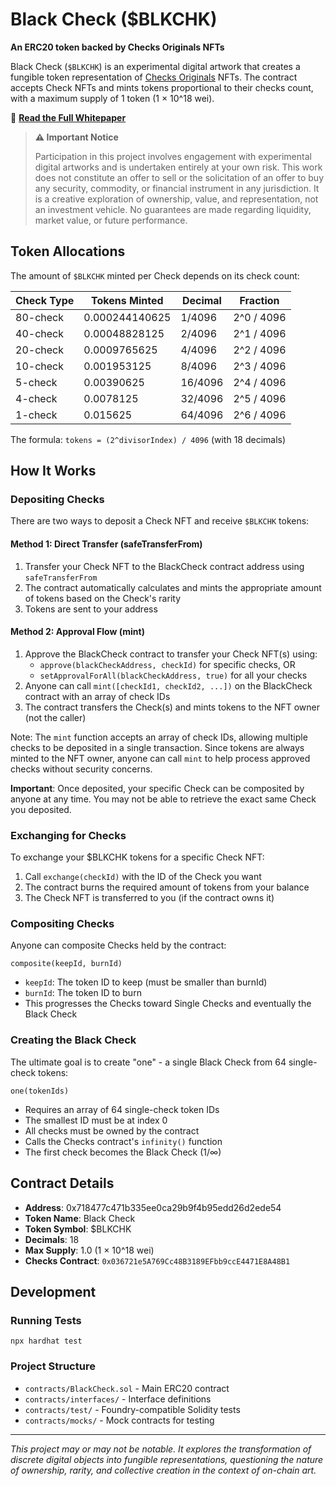 # Black Check ($BLKCHK)

**An ERC20 token backed by Checks Originals NFTs**

Black Check (`$BLKCHK`) is an experimental digital artwork that creates a fungible token representation of [Checks Originals](https://etherscan.io/address/0x036721e5A769Cc48B3189EFbb9ccE4471E8A48B1) NFTs. The contract accepts Check NFTs and mints tokens proportional to their checks count, with a maximum supply of 1 token (1 × 10^18 wei).

📄 **[Read the Full Whitepaper](WHITEPAPER.md)**

> **⚠️ Important Notice**
>
> Participation in this project involves engagement with experimental digital artworks and is undertaken entirely at your own risk. This work does not constitute an offer to sell or the solicitation of an offer to buy any security, commodity, or financial instrument in any jurisdiction. It is a creative exploration of ownership, value, and representation, not an investment vehicle. No guarantees are made regarding liquidity, market value, or future performance.

## Token Allocations

The amount of `$BLKCHK` minted per Check depends on its check count:

| Check Type | Tokens Minted  | Decimal | Fraction   |
| ---------- | -------------- | ------- | ---------- |
| 80-check   | 0.000244140625 | 1/4096  | 2^0 / 4096 |
| 40-check   | 0.00048828125  | 2/4096  | 2^1 / 4096 |
| 20-check   | 0.0009765625   | 4/4096  | 2^2 / 4096 |
| 10-check   | 0.001953125    | 8/4096  | 2^3 / 4096 |
| 5-check    | 0.00390625     | 16/4096 | 2^4 / 4096 |
| 4-check    | 0.0078125      | 32/4096 | 2^5 / 4096 |
| 1-check    | 0.015625       | 64/4096 | 2^6 / 4096 |

The formula: `tokens = (2^divisorIndex) / 4096` (with 18 decimals)

## How It Works

### Depositing Checks

There are two ways to deposit a Check NFT and receive `$BLKCHK` tokens:

#### Method 1: Direct Transfer (safeTransferFrom)

1. Transfer your Check NFT to the BlackCheck contract address using `safeTransferFrom`
2. The contract automatically calculates and mints the appropriate amount of tokens based on the Check's rarity
3. Tokens are sent to your address

#### Method 2: Approval Flow (mint)

1. Approve the BlackCheck contract to transfer your Check NFT(s) using:
   - `approve(blackCheckAddress, checkId)` for specific checks, OR
   - `setApprovalForAll(blackCheckAddress, true)` for all your checks
2. Anyone can call `mint([checkId1, checkId2, ...])` on the BlackCheck contract with an array of check IDs
3. The contract transfers the Check(s) and mints tokens to the NFT owner (not the caller)

Note: The `mint` function accepts an array of check IDs, allowing multiple checks to be deposited in a single transaction. Since tokens are always minted to the NFT owner, anyone can call `mint` to help process approved checks without security concerns.

**Important**: Once deposited, your specific Check can be composited by anyone at any time. You may not be able to retrieve the exact same Check you deposited.

### Exchanging for Checks

To exchange your $BLKCHK tokens for a specific Check NFT:

1. Call `exchange(checkId)` with the ID of the Check you want
2. The contract burns the required amount of tokens from your balance
3. The Check NFT is transferred to you (if the contract owns it)

### Compositing Checks

Anyone can composite Checks held by the contract:

```solidity
composite(keepId, burnId)
```

- `keepId`: The token ID to keep (must be smaller than burnId)
- `burnId`: The token ID to burn
- This progresses the Checks toward Single Checks and eventually the Black Check

### Creating the Black Check

The ultimate goal is to create "one" - a single Black Check from 64 single-check tokens:

```solidity
one(tokenIds)
```

- Requires an array of 64 single-check token IDs
- The smallest ID must be at index 0
- All checks must be owned by the contract
- Calls the Checks contract's `infinity()` function
- The first check becomes the Black Check (1/∞)

## Contract Details

- **Address**: 0x718477c471b335ee0ca29b9f4b95edd26d2ede54
- **Token Name**: Black Check
- **Token Symbol**: $BLKCHK
- **Decimals**: 18
- **Max Supply**: 1.0 (1 × 10^18 wei)
- **Checks Contract**: `0x036721e5A769Cc48B3189EFbb9ccE4471E8A48B1`

## Development

### Running Tests

```shell
npx hardhat test
```

### Project Structure

- `contracts/BlackCheck.sol` - Main ERC20 contract
- `contracts/interfaces/` - Interface definitions
- `contracts/test/` - Foundry-compatible Solidity tests
- `contracts/mocks/` - Mock contracts for testing

---

_This project may or may not be notable. It explores the transformation of discrete digital objects into fungible representations, questioning the nature of ownership, rarity, and collective creation in the context of on-chain art._
